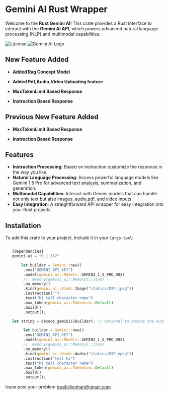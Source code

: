 # Gemini AI Rust Wrapper

Welcome to the **Rust Gemini AI**! This crate provides a Rust interface to interact with the **Gemini AI API**, which powers advanced natural language processing (NLP) and multimodal capabilities.

![License](https://img.shields.io/badge/license-MIT-blue.svg)
![Gemini AI Logo](https://img.shields.io/crates/v/gemini-ai)

## New Feature Added

- **Added Rag Concept Model**

- **Added Pdf,Audio,Video Uploading feature**

<!-- - **Added Function Calling Feature** -->

- **MaxTokenLimit Based Response**

- **Instruction Based Response**

## Previous New Feature Added

- **MaxTokenLimit Based Response**

- **Instruction Based Response**

## Features

- **Instruction Processing**: Based on instruction customize the response in the way you like.
- **Natural Language Processing**: Access powerful language models like Gemini 1.5 Pro for advanced text analysis, summarization, and generation.
- **Multimodal Capabilities**: Interact with Gemini models that can handle not only text but also images, audio,pdf, and video inputs.
- **Easy Integration**: A straightforward API wrapper for easy integration into your Rust projects.

## Installation

To add this crate to your project, include it in your `Cargo.toml`:

```rust

   [dependencies]
   gemini-ai = "0.1.167"

```

```rust
       let builder = Gemini::new()
        .env("GEMINI_API_KEY")
        .model(gemini_ai::Models::GEMINI_1_5_PRO_002)
        // .memory(gemini_ai::Memorys::Json)
        .no_memory()
        .kind(gemini_ai::Kind::Image("statics/OIP.jpeg"))
        .instruction("")
        .text("hi tell character name")
        .max_token(gemini_ai::TokenLen::Default)
        .build()
        .output();

   let string = decode_gemini(&builder); // optional to decode the output if it sends the reponse else error
```

```rust
        let builder = Gemini::new()
        .env("GEMINI_API_KEY")
        .model(gemini_ai::Models::GEMINI_1_5_PRO_002)
        // .memory(gemini_ai::Memorys::Json)
        .no_memory()
        .kind(gemini_ai::Kind::Audio("statics/OIP.mpeg"))
        .instruction("tell hi")
        .text("hi tell character name")
        .max_token(gemini_ai::TokenLen::Default)
        .build()
        .output();
```

Issue post your problem truebillionhari@gmail.com
